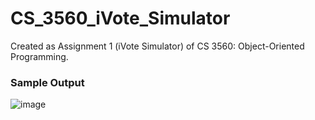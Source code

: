 # CS_3560_iVote_Simulator

Created as Assignment 1 (iVote Simulator) of CS 3560: Object-Oriented Programming.

### Sample Output
![image](https://github.com/4nhh/CS_3560_iVote_Simulator/assets/155146676/500c09e0-b5e3-4674-a5b2-75f141216893)
